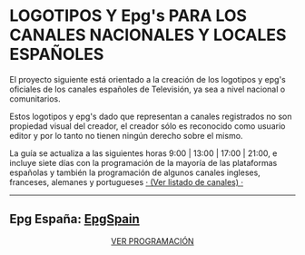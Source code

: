 # LOGOTIPOS Y Epg's PARA LOS CANALES NACIONALES Y LOCALES ESPAÑOLES
El proyecto siguiente está orientado a la creación de los logotipos y epg's oficiales de los canales españoles de Televisión, ya sea a nivel nacional o comunitarios.

Estos logotipos y epg's dado que representan a canales registrados no son propiedad visual del creador, el creador sólo es reconocido como usuario editor y por lo tanto no tienen ningún derecho sobre el mismo.

<p align="left">
La guía se actualiza a las siguientes horas 9:00 | 13:00 | 17:00 | 21:00, e incluye siete días con la programación de la mayoría de las plataformas españolas y también la programación de algunos canales ingleses, franceses, alemanes y portugueses <a href="https://github.com/davidmuma/EPG_dobleM/blob/master/Varios/WG++old.txt">·</a><a href="https://github.com/davidmuma/EPG_dobleM/blob/master/Varios/Canales_soportados.txt"> (Ver listado de canales) </a><a href="https://github.com/davidmuma/EPG_dobleM/blob/master/Varios/WG++LOG.txt">·</a>
</p>

***

<h2 align="left">
  Epg España: <a href="https://raw.githubusercontent.com/davidamalla/EpgSpain/master/miEPG.xml">EpgSpain</a>
</h2>

<p align="center">
<a href="https://davidmuma.github.io/EPG/">VER PROGRAMACIÓN</a>
</p>
